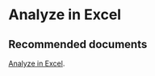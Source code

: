   <properties
	pageTitle="Analyze in Excel"
	description="Analyze in Excel"
	service="microsoft.PowerBIDedicated"
	resource="capacities"
	authors="pjfreitas"
	ms.author="pfreitas"	
	displayOrder="970"
	selfHelpType="generic"
	supportTopicIds="32628062"
	productPesIds="16334"
	cloudEnvironments="public, MoonCake, fairfax" 
	articleId="914e6d83-f461-78db-e296-ab9403dfdca6"
/>

# Analyze in Excel

## **Recommended documents**

[Analyze in Excel](https://docs.microsoft.com/power-bi/service-analyze-in-excel).<br>
